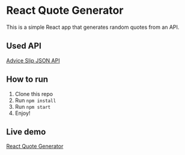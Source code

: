 # React Quote Generator
This is a simple React app that generates random quotes from an API.

## Used API
[Advice Slip JSON API](https://api.adviceslip.com/)

## How to run
1. Clone this repo
2. Run `npm install`
3. Run `npm start`
4. Enjoy!

## Live demo
[React Quote Generator](https://mohitur-quote.netlify.app/)